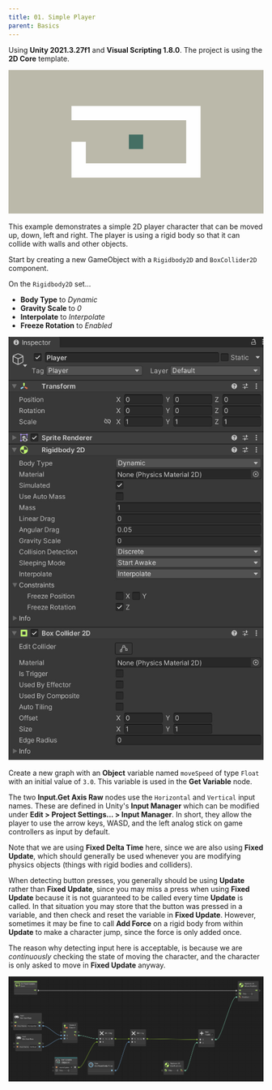 ```yaml
---
title: 01. Simple Player
parent: Basics
---
```


Using **Unity 2021.3.27f1** and **Visual Scripting 1.8.0**. The project is using the **2D Core** template.

![Demo](./demo.gif)

This example demonstrates a simple 2D player character that can be moved up, down, left and right. The player is using a rigid body so that it can collide with walls and other objects.

Start by creating a new GameObject with a `Rigidbody2D` and `BoxCollider2D` component. 

On the `Rigidbody2D` set...

- **Body Type** to *Dynamic*
- **Gravity Scale** to *0*
- **Interpolate** to *Interpolate*
- **Freeze Rotation** to *Enabled*

![Player Inspector](./player-inspector.jpg)

Create a new graph with an **Object** variable named `moveSpeed` of type `Float` with an initial value of `3.0`. This variable is used in the **Get Variable** node.

The two **Input.Get Axis Raw** nodes use the `Horizontal` and `Vertical` input names. These are defined in Unity's **Input Manager** which can be modified under **Edit > Project Settings... > Input Manager**. In short, they allow the player to use the arrow keys, WASD, and the left analog stick on game controllers as input by default.

Note that we are using **Fixed Delta Time** here, since we are also using **Fixed Update**, which should generally be used whenever you are modifying physics objects (things with rigid bodies and colliders). 

When detecting button presses, you generally should be using **Update** rather than **Fixed Update**, since you may miss a press when using **Fixed Update** because it is not guaranteed to be called every time **Update** is called. In that situation you may store that the button was pressed in a variable, and then check and reset the variable in **Fixed Update**. However, sometimes it may be fine to call **Add Force** on a rigid body from within **Update** to make a character jump, since the force is only added once.

The reason why detecting input here is acceptable, is because we are *continuously* checking the state of moving the character, and the character is only asked to move in **Fixed Update** anyway.

[![Graph](./graph.jpg)](./graph.jpg)